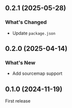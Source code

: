 ## 0.2.1 (2025-05-28)

### What's Changed

- Update `package.json`

## 0.2.0 (2025-04-14)

### What's New

- Add sourcemap support

## 0.1.0 (2024-11-19)

First release

